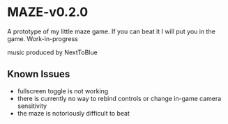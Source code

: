 # MAZE-v0.2.0
A prototype of my little maze game. If you can beat it I will put you in the game.
Work-in-progress

music produced by NextToBlue


## Known Issues
- fullscreen toggle is not working
- there is currently no way to rebind controls or change in-game camera sensitivity
- the maze is notoriously difficult to beat
